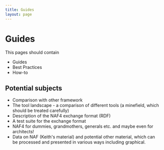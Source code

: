 ```yaml
---
title: Guides
layout: page
---
```



# Guides

This pages should contain

* Guides
* Best Practices
* How-to

## Potential subjects

* Comparison with other framework
* The tool landscape - a comparison of different tools (a minefield, which should be treated carefully)
* Description of the NAF4 exchange format (RDF)
* A test suite for the exchange format
* NAF4 for dummies, grandmothers, generals etc. and maybe even for architects!
* Data on NAF (Keith's material) and potential other material, which can be processed and presented in various ways including graphical.

